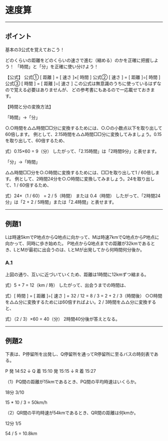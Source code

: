 # 速度算

---

## ポイント

基本の3公式を覚えておこう！

どのくらいの距離をどのくらいの速さで進む（縮める）のかを正確に把握しよう！
「時間」と「分」を正確に使い分けよう！

【公式】
公式① [ 距離 ] = [ 速さ ]×[ 時間 ]
公式② [ 速さ ] = [ 距離 ]÷[ 時間 ]
公式③ [ 時間 ] = [ 距離 ]÷[ 速さ ]
この公式は無意識のうちに使っているはずなので覚える必要はありませんが、 どの参考書にもあるので一応載せておきます。

【時間と分の変換方法】

「時間」→「分」

○.○時間を△△時間□□分に変換するためには、○.○の小数点以下を取り出して60倍します。
例として、2.15時間を△△時間□□分に変換してみましょう。0.15を取り出して、60倍するため、

式）0.15×60 = 9（分）
したがって、「2.15時間」は「2時間9分」と表せます。

「分」→「時間」

△△時間□□分を○.○時間に変換するためには、□□を取り出して1 / 60倍します。
例として、2時間24分を○.○時間に変換してみましょう。24を取り出して、1 / 60倍するため、

式）24×（1 / 60） = 2 / 5（時間） または 0.4（時間）
したがって、「2時間24分」は「2 + 2 / 5時間」または「2.4時間」と表せます。

---

## 例題1

Lは時速5kmでP地点からQ地点に向かって、Mは時速7kmでQ地点からP地点に向かって、同時に歩き始めた。
P地点からQ地点までの距離が32kmであるとき、LとMが最初に出会うのは、LとMが出発してから何時間何分後か。

### A.1

上図の通り、互いに近づいていくため、距離は1時間に12kmずつ縮まる。

式）5 + 7 = 12（km / 時）
したがって、出会うまでの時間は、

式）[ 時間 ] = [ 距離 ]÷[ 速さ ]
= 32 / 12
= 8 / 3
= 2 + 2 / 3（時間後）
○○時間を△△分に変換するためには60倍すればよい。2 / 3時間を△△分に変換すると、

式）（2 / 3）×60 = 40（分）
2時間40分後が答えとなる。

---

## 例題2

下表は、P停留所を出発し、Q停留所を通ってR停留所に至るバスの時刻表である。

P 発 14:52
      ↓
Q 着 15:10
  発 15:15
      ↓
R 着 15:27

（1）PQ間の距離が15kmであるとき、PQ間の平均時速はいくらか。

18分 3/10

15 * 10 / 3 = 50km/h

（2）QR間の平均時速が54kmであるとき、QR間の距離は何kmか。

12分 1/5

54 / 5 = 10.8km
